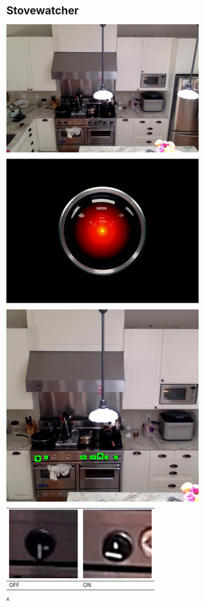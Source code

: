 # Stovewatcher

![](./readme-images/general-0000.jpg)

![](./readme-images/hal.jpg)

![](./readme-images/general-0000-marked.png)



| ![](./readme-images/bbt-general-0000-b01.png) | ![](./readme-images/bbt-general-0002-b01.png) |
| --------------------------------------------- | --------------------------------------------- |
| OFF                                           | ON                                            |





x
